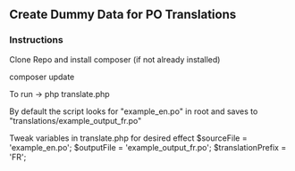 ## Create Dummy Data for PO Translations

### Instructions

Clone Repo and install composer (if not already installed)

composer update

To run -> php translate.php

By default the script looks for "example_en.po" in root and saves to "translations/example_output_fr.po"

Tweak variables in translate.php for desired effect 
    $sourceFile = 'example_en.po';
    $outputFile = 'example_output_fr.po';
    $translationPrefix = 'FR';